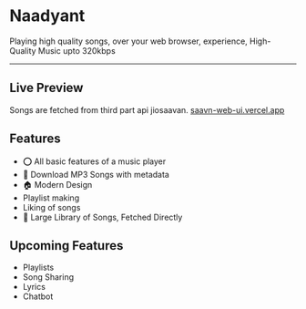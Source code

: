 # Naadyant

 <p>Playing high quality songs, over your web browser, experience, High-Quality Music upto 320kbps</p>
 
---

## Live Preview
Songs are fetched from third part api jiosaavan.
[saavn-web-ui.vercel.app](https://saavn-web-ui.vercel.app/)<br>


## Features
- ⭕ All basic features of a music player
- :green_apple: Download MP3 Songs with metadata
- 🏠 Modern Design
- Playlist making
- Liking of songs
- 🎵 Large Library of Songs, Fetched Directly
  
## Upcoming Features
- Playlists
- Song Sharing
- Lyrics
- Chatbot

  








